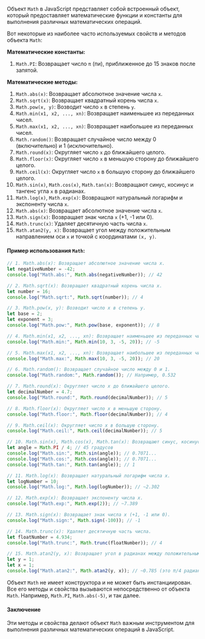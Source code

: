 Объект `Math` в JavaScript представляет собой встроенный объект, который предоставляет математические функции и константы для выполнения различных математических операций.

Вот некоторые из наиболее часто используемых свойств и методов объекта `Math`:

**Математические константы:**

1. `Math.PI`: Возвращает число `π` (пи), приближенное до 15 знаков после запятой.

**Математические методы:**

1. `Math.abs(x)`: Возвращает абсолютное значение числа `x`.
1. `Math.sqrt(x)`: Возвращает квадратный корень числа `x`.
1. `Math.pow(x, y)`: Возводит число `x` в степень `y`.
1. `Math.min(x1, x2, ..., xn)`: Возвращает наименьшее из переданных чисел.
1. `Math.max(x1, x2, ..., xn)`: Возвращает наибольшее из переданных чисел.
1. `Math.random()`: Возвращает случайное число между 0 (включительно) и 1 (исключительно).
1. `Math.round(x)`: Округляет число `x` до ближайшего целого.
1. `Math.floor(x)`: Округляет число `x` в меньшую сторону до ближайшего целого.
1. `Math.ceil(x)`: Округляет число `x` в большую сторону до ближайшего целого.
1. `Math.sin(x)`, `Math.cos(x)`, `Math.tan(x)`: Возвращают синус, косинус и тангенс угла `x` в радианах.
1. `Math.log(x)`, `Math.exp(x)`: Возвращают натуральный логарифм и экспоненту числа `x`.
1. `Math.abs(x)`: Возвращает абсолютное значение числа `x`.
1. `Math.sign(x)`: Возвращает знак числа `x` (+1, -1 или 0).
1. `Math.trunc(x)`: Удаляет десятичную часть числа `x`.
1. `Math.atan2(y, x)`: Возвращает угол между положительным направлением оси `x` и точкой с координатами `(x, y)`.

#### Пример использования `Math`:

```js
// 1. Math.abs(x): Возвращает абсолютное значение числа x.
let negativeNumber = -42;
console.log("Math.abs:", Math.abs(negativeNumber)); // 42

// 2. Math.sqrt(x): Возвращает квадратный корень числа x.
let number = 16;
console.log("Math.sqrt:", Math.sqrt(number)); // 4

// 3. Math.pow(x, y): Возводит число x в степень y.
let base = 2;
let exponent = 3;
console.log("Math.pow:", Math.pow(base, exponent)); // 8

// 4. Math.min(x1, x2, ..., xn): Возвращает наименьшее из переданных чисел.
console.log("Math.min:", Math.min(10, 3, -5, 20)); // -5

// 5. Math.max(x1, x2, ..., xn): Возвращает наибольшее из переданных чисел.
console.log("Math.max:", Math.max(10, 3, -5, 20)); // 20

// 6. Math.random(): Возвращает случайное число между 0 и 1.
console.log("Math.random:", Math.random()); // Например, 0.532

// 7. Math.round(x): Округляет число x до ближайшего целого.
let decimalNumber = 4.7;
console.log("Math.round:", Math.round(decimalNumber)); // 5

// 8. Math.floor(x): Округляет число x в меньшую сторону.
console.log("Math.floor:", Math.floor(decimalNumber)); // 4

// 9. Math.ceil(x): Округляет число x в большую сторону.
console.log("Math.ceil:", Math.ceil(decimalNumber)); // 5

// 10. Math.sin(x), Math.cos(x), Math.tan(x): Возвращают синус, косинус и тангенс угла x (в радианах).
let angle = Math.PI / 4; // 45 градусов
console.log("Math.sin:", Math.sin(angle)); // 0.7071...
console.log("Math.cos:", Math.cos(angle)); // 0.7071...
console.log("Math.tan:", Math.tan(angle)); // 1

// 11. Math.log(x): Возвращает натуральный логарифм числа x.
let logNumber = 10;
console.log("Math.log:", Math.log(logNumber)); // ~2.302

// 12. Math.exp(x): Возвращает экспоненту числа x.
console.log("Math.exp:", Math.exp(2)); // ~7.389

// 13. Math.sign(x): Возвращает знак числа x (+1, -1 или 0).
console.log("Math.sign:", Math.sign(-100)); // -1

// 14. Math.trunc(x): Удаляет десятичную часть числа.
let floatNumber = 4.934;
console.log("Math.trunc:", Math.trunc(floatNumber)); // 4

// 15. Math.atan2(y, x): Возвращает угол в радианах между положительным направлением оси x и точкой (x, y).
let y = 1;
let x = 1;
console.log("Math.atan2:", Math.atan2(y, x)); // ~0.785 (это π/4 радиан, или 45 градусов)
```

Объект `Math` не имеет конструктора и не может быть инстанциирован. Все его методы и свойства вызываются непосредственно от объекта `Math`. Например, `Math.PI`, `Math.abs(-5)`, и так далее.

#### Заключение

Эти методы и свойства делают объект `Math` важным инструментом для выполнения различных математических операций в JavaScript.
